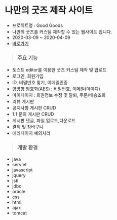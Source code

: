 # 나만의 굿즈 제작 사이트 
- 프로젝트명 : Good Goods
- 나만의 굿즈를 커스텀 제작할 수 있는 웹사이트 입니다.
- 2020-03-09 ~ 2020-04-09
- [바로가기](http://rclass.iptime.org:9999/20AM_GoodGoods/)

> ### 주요 기능
* 토스트 editor를 이용한 굿즈 커스텀 제작 및 업로드
* 로그인, 회원가입
* ID, 비밀번호 찾기, 이메일인증
* 양방향 암호화(AES) : 비밀번호, 이메일(아이디)
* 마이페이지 : 회원정보 수정 및 탈퇴, 주문/배송조회
* 리뷰 게시판 
* 공지사항 게시판 CRUD
* 1:1 문의 게시판 CRUD
* 게시판 댓글, 파일 업로드,다운로드
* 결제 및 장바구니
* 에러페이지 예외처리

> ### 개발 환경
* java
* servlet
* javascript
* jquery
* jstl
* jdbc
* oracle
* css
* html
* ajax
* tomcat



